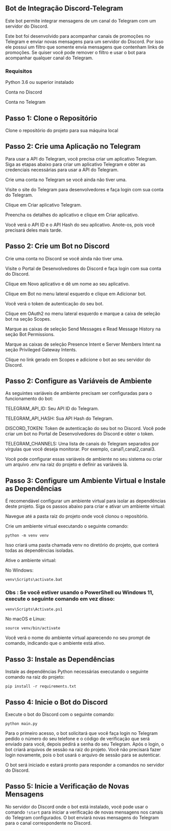 ## Bot de Integração Discord-Telegram

Este bot permite integrar mensagens de um canal do Telegram com um servidor do Discord.

Este bot foi desenvolvido para acompanhar canais de promoções no Telegram e enviar novas mensagens para um servidor do Discord. Por isso ele possui um filtro que somente envia mensagens que contenham links de promoções. Se quiser você pode remover o filtro e usar o bot para acompanhar qualquer canal do Telegram.

### Requisitos

Python 3.6 ou superior instalado

Conta no Discord

Conta no Telegram

## Passo 1: Clone o Repositório

Clone o repositório do projeto para sua máquina local

## Passo 2: Crie uma Aplicação no Telegram

Para usar a API do Telegram, você precisa criar um aplicativo Telegram. Siga as etapas abaixo para criar um aplicativo Telegram e obter as credenciais necessárias para usar a API do Telegram.

Crie uma conta no Telegram se você ainda não tiver uma.

Visite o site do Telegram para desenvolvedores e faça login com sua conta do Telegram.

Clique em Criar aplicativo Telegram.

Preencha os detalhes do aplicativo e clique em Criar aplicativo.

Você verá o API ID e o API Hash do seu aplicativo. Anote-os, pois você precisará deles mais tarde.

## Passo 2: Crie um Bot no Discord


Crie uma conta no Discord se você ainda não tiver uma.

Visite o Portal de Desenvolvedores do Discord e faça login com sua conta do Discord.

Clique em Novo aplicativo e dê um nome ao seu aplicativo.

Clique em Bot no menu lateral esquerdo e clique em Adicionar bot.

Você verá o token de autenticação do seu bot.

Clique em OAuth2 no menu lateral esquerdo e marque a caixa de seleção bot na seção Scopes.

Marque as caixas de seleção Send Messages e Read Message History na seção Bot Permissions.

Marque as caixas de seleção Presence Intent e Server Members Intent na seção Privileged Gateway Intents.

Clique no link gerado em Scopes e adicione o bot ao seu servidor do Discord.



## Passo 2: Configure as Variáveis de Ambiente

As seguintes variáveis de ambiente precisam ser configuradas para o funcionamento do bot:

TELEGRAM_API_ID: Seu API ID do Telegram.

TELEGRAM_API_HASH: Sua API Hash do Telegram. 

DISCORD_TOKEN: Token de autenticação do seu bot no Discord. Você pode criar um bot no Portal de Desenvolvedores do Discord e obter o token.

TELEGRAM_CHANNELS: Uma lista de canais do Telegram separados por vírgulas que você deseja monitorar. Por exemplo, canal1,canal2,canal3.

Você pode configurar essas variáveis de ambiente no seu sistema ou criar um arquivo .env na raiz do projeto e definir as variáveis lá.

## Passo 3: Configure um Ambiente Virtual e Instale as Dependências

É recomendável configurar um ambiente virtual para isolar as dependências deste projeto. Siga os passos abaixo para criar e ativar um ambiente virtual:

Navegue até a pasta raiz do projeto onde você clonou o repositório.

Crie um ambiente virtual executando o seguinte comando:


```
python -m venv venv
```

Isso criará uma pasta chamada venv no diretório do projeto, que conterá todas as dependências isoladas.

Ative o ambiente virtual:

No Windows:

```
venv\Scripts\activate.bat
```
### Obs : Se você estiver usando o PowerShell ou Windows 11, execute o seguinte comando em vez disso:

```
venv\Scripts\Activate.ps1
```
No macOS e Linux:

```
source venv/bin/activate
```
Você verá o nome do ambiente virtual aparecendo no seu prompt de comando, indicando que o ambiente está ativo.
## Passo 3: Instale as Dependências

Instale as dependências Python necessárias executando o seguinte comando na raiz do projeto:
```
pip install -r requirements.txt
```
## Passo 4: Inicie o Bot do Discord
Execute o bot do Discord com o seguinte comando:

```
python main.py
```

Para o primeiro acesso, o bot solicitará que você faça login no Telegram pedido o número do seu telefone e o código de verificação que será enviado para você, depois pedirá a senha do seu Telegram. Após o login, o bot criará arquivos de sessão na raiz do projeto. Você não precisará fazer login novamente, pois o bot usará o arquivo de sessão para se autenticar.

O bot será iniciado e estará pronto para responder a comandos no servidor do Discord.

## Passo 5: Inicie a Verificação de Novas Mensagens

No servidor do Discord onde o bot está instalado, você pode usar o comando ```!start``` para iniciar a verificação de novas mensagens nos canais do Telegram configurados. O bot enviará novas mensagens do Telegram para o canal correspondente no Discord.